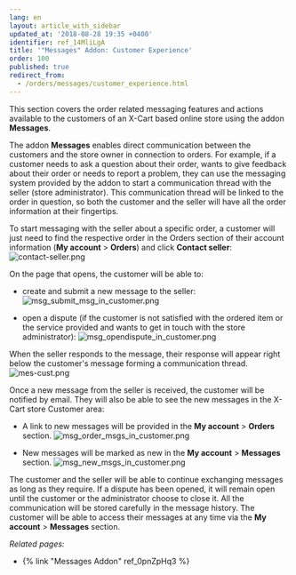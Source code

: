 ```yaml
---
lang: en
layout: article_with_sidebar
updated_at: '2018-08-28 19:35 +0400'
identifier: ref_14MliLgA
title: '"Messages" Addon: Customer Experience'
order: 100
published: true
redirect_from:
  - /orders/messages/customer_experience.html
---
```

This section covers the order related messaging features and actions available to the customers of an X-Cart based online store using the addon **Messages**.

The addon **Messages** enables direct communication between the customers and the store owner in connection to orders. For example, if a customer needs to ask a question about their order, wants to give feedback about their order or needs to report a problem, they can use the messaging system provided by the addon to start a communication thread with the seller (store administrator). This communication thread will be linked to the order in question, so both the customer and the seller will have all the order information at their fingertips. 

To start messaging with the seller about a specific order, a customer will just need to find the respective order in the Orders section of their account information (**My account** > **Orders**) and click **Contact seller**:
![contact-seller.png]({{site.baseurl}}/attachments/ref_4mlYlOOa/contact-seller.png)

On the page that opens, the customer will be able to:

   * create and submit a new message to the seller:
     ![msg_submit_msg_in_customer.png]({{site.baseurl}}/attachments/ref_14MliLgA/msg_submit_msg_in_customer.png)

   * open a dispute (if the customer is not satisfied with the ordered item or the service provided and wants to get in touch with the store administrator):
     ![msg_opendispute_in_customer.png]({{site.baseurl}}/attachments/ref_14MliLgA/msg_opendispute_in_customer.png)

When the seller responds to the message, their response will appear right below the customer's message forming a communication thread. 
     ![mes-cust.png]({{site.baseurl}}/attachments/ref_4mlYlOOa/mes-cust.png)
   
Once a new message from the seller is received, the customer will be notified by email. They will also be able to see the new messages in the X-Cart store Customer area:

   * A link to new messages will be provided in the **My account** > **Orders** section.
     ![msg_order_msgs_in_customer.png]({{site.baseurl}}/attachments/ref_14MliLgA/msg_order_msgs_in_customer.png)
     
   * New messages will be marked as new in the **My account** > **Messages** section.
     ![msg_new_msgs_in_customer.png]({{site.baseurl}}/attachments/ref_14MliLgA/msg_new_msgs_in_customer.png)
  
The customer and the seller will be able to continue exchanging messages as long as they require. If a dispute has been opened, it will remain open until the customer or the administrator choose to close it. All the communication will be stored carefully in the message history. The customer will be able to access their messages at any time via the **My account** > **Messages** section.



_Related pages:_

   * {% link "Messages Addon" ref_0pnZpHq3 %}

